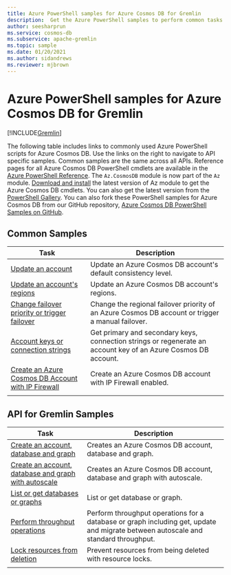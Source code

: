 ```yaml
---
title: Azure PowerShell samples for Azure Cosmos DB for Gremlin
description:  Get the Azure PowerShell samples to perform common tasks in Azure Cosmos DB for Gremlin
author: seesharprun
ms.service: cosmos-db
ms.subservice: apache-gremlin
ms.topic: sample
ms.date: 01/20/2021
ms.author: sidandrews
ms.reviewer: mjbrown
---
```


# Azure PowerShell samples for Azure Cosmos DB for Gremlin
[!INCLUDE[Gremlin](../includes/appliesto-gremlin.md)]

The following table includes links to commonly used Azure PowerShell scripts for Azure Cosmos DB. Use the links on the right to navigate to API specific samples. Common samples are the same across all APIs. Reference pages for all Azure Cosmos DB PowerShell cmdlets are available in the [Azure PowerShell Reference](/powershell/module/az.cosmosdb). The `Az.CosmosDB` module is now part of the `Az` module. [Download and install](/powershell/azure/install-az-ps) the latest version of Az module to get the Azure Cosmos DB cmdlets. You can also get the latest version from the [PowerShell Gallery](https://www.powershellgallery.com/packages/Az/5.4.0). You can also fork these PowerShell samples for Azure Cosmos DB from our GitHub repository, [Azure Cosmos DB PowerShell Samples on GitHub](https://github.com/Azure/azure-docs-powershell-samples/tree/master/cosmosdb).

## Common Samples

|Task | Description |
|---|---|
|[Update an account](../scripts/powershell/common/account-update.md?toc=%2fpowershell%2fmodule%2ftoc.json)| Update an Azure Cosmos DB account's default consistency level. |
|[Update an account's regions](../scripts/powershell/common/update-region.md?toc=%2fpowershell%2fmodule%2ftoc.json)| Update an Azure Cosmos DB account's regions. |
|[Change failover priority or trigger failover](../scripts/powershell/common/failover-priority-update.md?toc=%2fpowershell%2fmodule%2ftoc.json)| Change the regional failover priority of an Azure Cosmos DB account or trigger a manual failover. |
|[Account keys or connection strings](../scripts/powershell/common/keys-connection-strings.md?toc=%2fpowershell%2fmodule%2ftoc.json)| Get primary and secondary keys, connection strings or regenerate an account key of an Azure Cosmos DB account. |
|[Create an Azure Cosmos DB Account with IP Firewall](../scripts/powershell/common/firewall-create.md?toc=%2fpowershell%2fmodule%2ftoc.json)| Create an Azure Cosmos DB account with IP Firewall enabled. |
|||

## API for Gremlin Samples

|Task | Description |
|---|---|
|[Create an account, database and graph](../scripts/powershell/gremlin/create.md?toc=%2fpowershell%2fmodule%2ftoc.json)| Creates an Azure Cosmos DB account, database and graph. |
|[Create an account, database and graph with autoscale](../scripts/powershell/gremlin/autoscale.md?toc=%2fpowershell%2fmodule%2ftoc.json)| Creates an Azure Cosmos DB account, database and graph with autoscale. |
|[List or get databases or graphs](../scripts/powershell/gremlin/list-get.md?toc=%2fpowershell%2fmodule%2ftoc.json)| List or get database or graph. |
|[Perform throughput operations](../scripts/powershell/gremlin/throughput.md?toc=%2fpowershell%2fmodule%2ftoc.json)| Perform throughput operations for a database or graph including get, update and migrate between autoscale and standard throughput. |
|[Lock resources from deletion](../scripts/powershell/gremlin/lock.md?toc=%2fpowershell%2fmodule%2ftoc.json)| Prevent resources from being deleted with resource locks. |
|||
